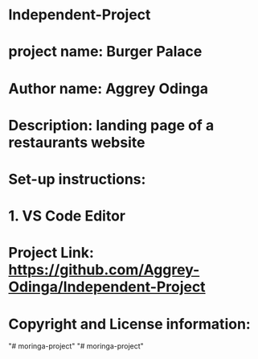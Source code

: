 # Independent-Project
# project name: Burger Palace
# Author name: Aggrey Odinga
# Description: landing page of a restaurants website
# Set-up instructions:
# 1. VS Code Editor
# Project Link: https://github.com/Aggrey-Odinga/Independent-Project
# Copyright and License information:
"# moringa-project" 
"# moringa-project" 
